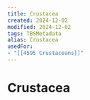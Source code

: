 ```yaml
---
title: Crustacea
created: 2024-12-02
modified: 2024-12-02
tags: TBSMetadata
alias: Crustacea
usedFor:
- "[[4595 Crustaceans]]"
---
```

# Crustacea
